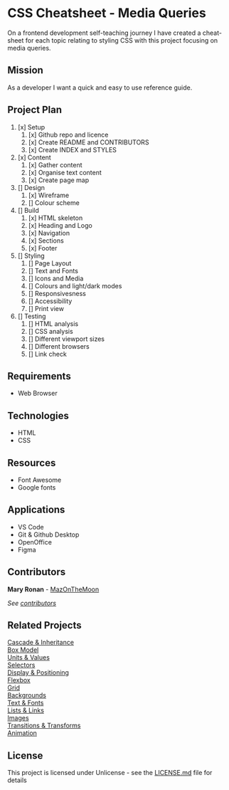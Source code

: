 # CSS Cheatsheet - Media Queries

On a frontend development self-teaching journey I have created a cheat-sheet for each topic relating to styling CSS with this project focusing on media queries. 

 ## Mission

As a developer I want a quick and easy to use reference guide.

## Project Plan

1. [x] Setup<br>
    1. [x] Github repo and licence
    2. [x] Create README and CONTRIBUTORS
    3. [x] Create INDEX and STYLES
2. [x] Content<br>
    1. [x] Gather content
    2. [x] Organise text content
    3. [x] Create page map
3. [] Design<br>
    1. [x] Wireframe
    2. [] Colour scheme
4. [] Build<br>
    1. [x] HTML skeleton
    2. [x] Heading and Logo
    3. [x] Navigation
    4. [x] Sections
    5. [x] Footer 
5. [] Styling<br>
    1. [] Page Layout
    2. [] Text and Fonts
    3. [] Icons and Media
    4. [] Colours and light/dark modes
    5. [] Responsivesness
    6. [] Accessibility
    7. [] Print view
6. [] Testing<br>
    1. [] HTML analysis
    2. [] CSS analysis
    3. [] Different viewport sizes
    4. [] Different browsers
    5. [] Link check
  
## Requirements

 * Web Browser


## Technologies

 * HTML
 * CSS

## Resources

* Font Awesome
* Google fonts

## Applications

 * VS Code
 * Git & Github Desktop
 * OpenOffice
 * Figma
 
## Contributors

**Mary Ronan** - [MazOnTheMoon](https://github.com/MazontheMoon)

*See [contributors]()*

## Related Projects

[Cascade & Inheritance](https://codepen.io/mazonthemoon/full/GRpRYvq)<br>
[Box Model](https://codepen.io/mazonthemoon/full/KKdgeoJ)<br>
[Units & Values](https://codepen.io/mazonthemoon/full/zYGbdJK)<br>
[Selectors](https://codepen.io/mazonthemoon/full/dyGJRvx)<br>
[Display & Positioning](https://codepen.io/mazonthemoon/full/wvGzrOP)<br>
[Flexbox](https://codepen.io/mazonthemoon/full/JjXVMrb)<br>
[Grid](https://codepen.io/mazonthemoon/full/bGdjBy)<br>
[Backgrounds](https://codepen.io/mazonthemoon/full/KKgWeoO)<br>
[Text & Fonts](https://codepen.io/mazonthemoon/full/xxRjbG)<br>
[Lists & Links](https://codepen.io/mazonthemoon/full/poRKbZv)<br>
[Images](https://codepen.io/mazonthemoon/full/xxqrdrV)<br>
[Transitions & Transforms](https://codepen.io/mazonthemoon/full/vYeLaRN)<br>
[Animation](https://codepen.io/mazonthemoon/full/JjpMKjL)<br>

## License

This project is licensed under Unlicense - see the [LICENSE.md](LICENSE.md) file for details
